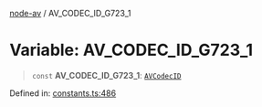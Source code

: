 [node-av](../globals.md) / AV\_CODEC\_ID\_G723\_1

# Variable: AV\_CODEC\_ID\_G723\_1

> `const` **AV\_CODEC\_ID\_G723\_1**: [`AVCodecID`](../type-aliases/AVCodecID.md)

Defined in: [constants.ts:486](https://github.com/seydx/av/blob/f8631fc881b394300b1479f511d55cf1c370a87f/src/constants/constants.ts#L486)
